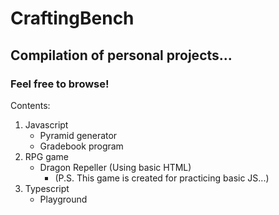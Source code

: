 # CraftingBench

## Compilation of personal projects...

### Feel free to browse!

Contents:
1. Javascript
   - Pyramid generator
   - Gradebook program
2. RPG game
   - Dragon Repeller (Using basic HTML)
      - (P.S. This game is created for practicing basic JS...)
3. Typescript
   - Playground
